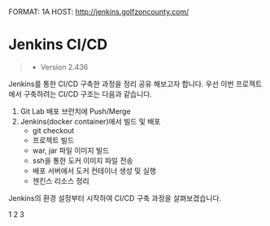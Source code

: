 FORMAT: 1A
HOST: http://jenkins.golfzoncounty.com/

# **Jenkins CI/CD**
>   - Version 2.436

Jenkins를 통한 CI/CD 구축한 과정을 정리 공유 해보고자 합니다.
우선 이번 프로젝트에서 구축하려는 CI/CD 구조는 다음과 같습니다.

1. Git Lab 배포 브런치에 Push/Merge
2. Jenkins(docker container)에서 빌드 및 배포
    + git checkout
    + 프로젝트 빌드
    + war, jar 파일 이미지 빌드
    + ssh을 통한 도커 이미지 파일 전송
    + 배포 서버에서 도커 컨테이너 생성 및 실행
    + 젠킨스 리소스 정리

Jenkins의 환경 설정부터 시작하여 CI/CD 구축 과정을 살펴보겠습니다.

1
2
3
